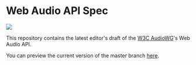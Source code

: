 # Web Audio API Spec


<a href="https://travis-ci.org/WebAudio/web-audio-api">
  <img src="https://api.travis-ci.org/WebAudio/web-audio-api.svg?branch=gh-pages">
  </img>
</a>

This repository contains the latest editor's draft of the [W3C AudioWG](http://www.w3.org/2011/audio/)'s Web Audio API.

You can preview the current version of the master branch [here](http://webaudio.github.com/web-audio-api/).

